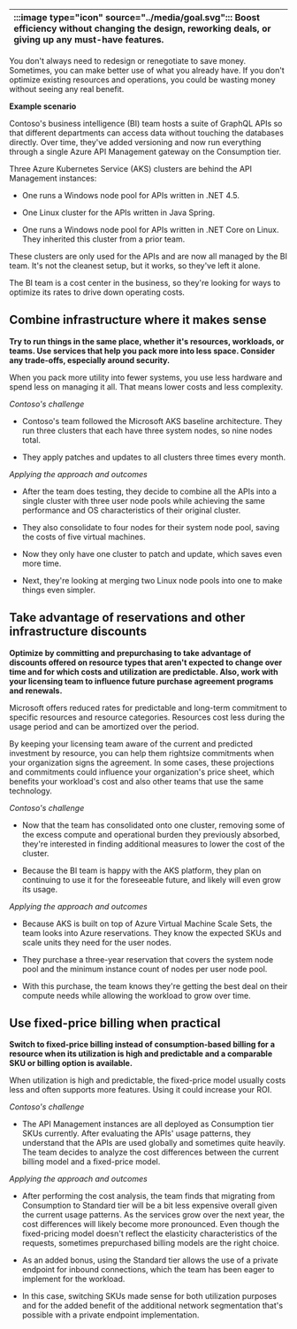 | :::image type="icon" source="../media/goal.svg"::: Boost efficiency without changing the design, reworking deals, or giving up any must-have features. |
| :----------------------------------------------------------------------------------------------------------------------------- |

You don't always need to redesign or renegotiate to save money. Sometimes, you can make better use of what you already have. If you don't optimize existing resources and operations, you could be wasting money without seeing any real benefit.

**Example scenario**

Contoso's business intelligence (BI) team hosts a suite of GraphQL APIs  so that different departments can access data without touching the databases directly. Over time, they've added versioning and now run everything through a single Azure API Management gateway on the Consumption tier.

Three Azure Kubernetes Service (AKS) clusters are behind the API Management instances:
  - One runs a Windows node pool for APIs written in .NET 4.5.
  
  - One Linux cluster for the APIs written in Java Spring. 
  - One runs a Windows node pool for APIs written in .NET Core on Linux. They inherited this cluster from a prior team.
  
These clusters are only used for the APIs and are now all managed by the BI team. It's not the cleanest setup, but it works, so they've left it alone.

The BI team is a cost center in the business, so they're looking for ways to optimize its rates to drive down operating costs.

## Combine infrastructure where it makes sense

**Try to run things in the same place, whether it's resources, workloads, or teams. Use services that help you pack more into less space. Consider any trade-offs, especially around security.**

When you pack more utility into fewer systems, you use less hardware and spend less on managing it all. That means lower costs and less complexity.

*Contoso's challenge*

- Contoso's team followed the Microsoft AKS baseline architecture. They run three clusters that each have three system nodes, so nine nodes total.

- They apply patches and updates to all clusters three times every month.

*Applying the approach and outcomes*

- After the team does testing, they decide to combine all the APIs into a single cluster with three user node pools while achieving the same performance and OS characteristics of their original cluster.

- They also consolidate to four nodes for their system node pool, saving the costs of five virtual machines.
- Now they only have one cluster to patch and update, which saves even more time.
- Next, they're looking at merging two Linux node pools into one to make things even simpler.

## Take advantage of reservations and other infrastructure discounts

**Optimize by committing and prepurchasing to take advantage of discounts offered on resource types that aren't expected to change over time and for which costs and utilization are predictable. Also, work with your licensing team to influence future purchase agreement programs and renewals.**

Microsoft offers reduced rates for predictable and long-term commitment to specific resources and resource categories. Resources cost less during the usage period and can be amortized over the period.

By keeping your licensing team aware of the current and predicted investment by resource, you can help them rightsize commitments when your organization signs the agreement. In some cases, these projections and commitments could influence your organization's price sheet, which benefits your workload's cost and also other teams that use the same technology.

*Contoso's challenge*

- Now that the team has consolidated onto one cluster, removing some of the excess compute and operational burden they previously absorbed, they're interested in finding additional measures to lower the cost of the cluster.

- Because the BI team is happy with the AKS platform, they plan on continuing to use it for the foreseeable future, and likely will even grow its usage.

*Applying the approach and outcomes*

- Because AKS is built on top of Azure Virtual Machine Scale Sets, the team looks into Azure reservations. They know the expected SKUs and scale units they need for the user nodes.

- They purchase a three-year reservation that covers the system node pool and the minimum instance count of nodes per user node pool.
- With this purchase, the team knows they're getting the best deal on their compute needs while allowing the workload to grow over time.

## Use fixed-price billing when practical

**Switch to fixed-price billing instead of consumption-based billing for a resource when its utilization is high and predictable and a comparable SKU or billing option is available.**

When utilization is high and predictable, the fixed-price model usually costs less and often supports more features. Using it could increase your ROI.

*Contoso's challenge*

- The API Management instances are all deployed as Consumption tier SKUs currently. After evaluating the APIs' usage patterns, they understand that the APIs are used globally and sometimes quite heavily. The team decides to analyze the cost differences between the current billing model and a fixed-price model.

*Applying the approach and outcomes*

- After performing the cost analysis, the team finds that migrating from Consumption to Standard tier will be a bit less expensive overall given the current usage patterns. As the services grow over the next year, the cost differences will likely become more pronounced. Even though the fixed-pricing model doesn't reflect the elasticity characteristics of the requests, sometimes prepurchased billing models are the right choice.

- As an added bonus, using the Standard tier allows the use of a private endpoint for inbound connections, which the team has been eager to implement for the workload.
- In this case, switching SKUs made sense for both utilization purposes and for the added benefit of the additional network segmentation that's possible with a private endpoint implementation.